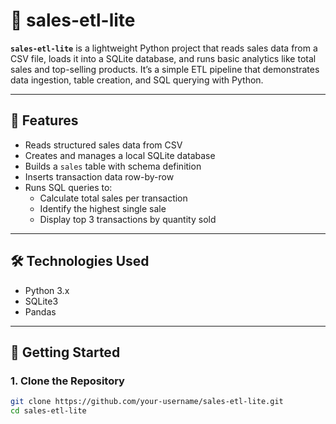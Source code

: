 # 🧾 sales-etl-lite

**`sales-etl-lite`** is a lightweight Python project that reads sales data from a CSV file, loads it into a SQLite database, and runs basic analytics like total sales and top-selling products. It’s a simple ETL pipeline that demonstrates data ingestion, table creation, and SQL querying with Python.

---

## 📌 Features

- Reads structured sales data from CSV
- Creates and manages a local SQLite database
- Builds a `sales` table with schema definition
- Inserts transaction data row-by-row
- Runs SQL queries to:
  - Calculate total sales per transaction
  - Identify the highest single sale
  - Display top 3 transactions by quantity sold

---

## 🛠️ Technologies Used

- Python 3.x
- SQLite3
- Pandas

---

## 🚀 Getting Started

### 1. Clone the Repository

```bash
git clone https://github.com/your-username/sales-etl-lite.git
cd sales-etl-lite
